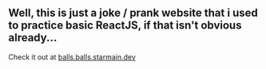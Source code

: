 ## Well, this is just a joke / prank website that i used to practice basic ReactJS, if that isn't obvious already...

Check it out at [balls.balls.starmain.dev](https://balls.balls.starmain.dev)
